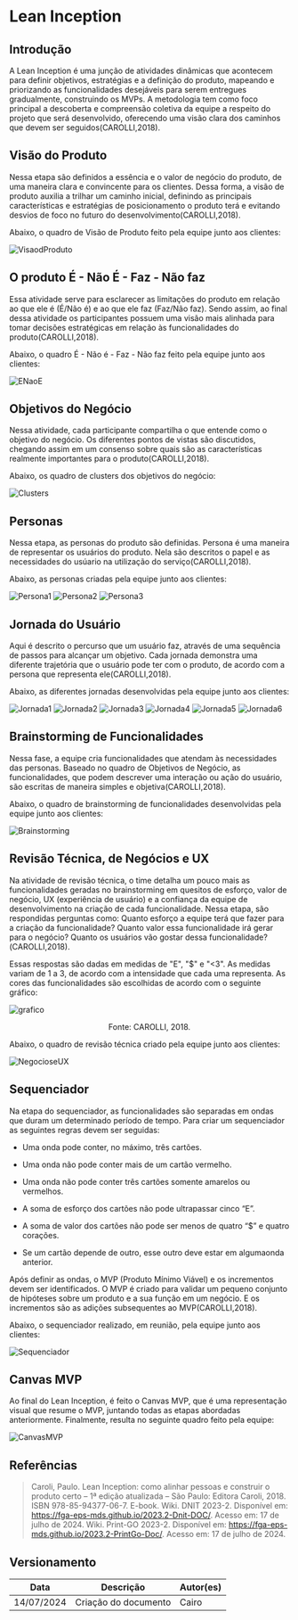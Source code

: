 # Lean Inception
## Introdução
A Lean Inception é uma junção de atividades dinâmicas que acontecem para definir objetivos, estratégias e a definição do produto, mapeando e priorizando as funcionalidades desejáveis para serem entregues gradualmente, construindo os MVPs. A metodologia tem como foco principal a descoberta e compreensão coletiva da equipe a respeito do projeto que será desenvolvido, oferecendo uma visão clara dos caminhos que devem ser seguidos(CAROLLI,2018).

## Visão do Produto
Nessa etapa são definidos a essência e o valor de negócio do produto, de uma maneira clara e convincente para os clientes. Dessa forma, a visão de produto auxilia a trilhar um caminho inicial, definindo as principais características e estratégias de posicionamento o produto terá e evitando desvios de foco no futuro do desenvolvimento(CAROLLI,2018).

Abaixo, o quadro de Visão de Produto feito pela equipe junto aos clientes:

![VisaodProduto](../assets/leaninception/visaoproduto.png)

## O produto É - Não É - Faz - Não faz
Essa atividade serve para esclarecer as limitações do produto em relação ao que ele é (É/Não é) e ao que ele faz (Faz/Não faz). Sendo assim, ao final dessa atividade os participantes possuem uma visão mais alinhada para tomar decisões estratégicas em relação às funcionalidades do produto(CAROLLI,2018).

Abaixo, o quadro É - Não é - Faz - Não faz feito pela equipe junto aos clientes:

![ENaoE](../assets/leaninception/EnaoEfaz.png)

## Objetivos do Negócio
Nessa atividade, cada participante compartilha o que entende como o objetivo do negócio. Os diferentes pontos de vistas são discutidos, chegando assim em um consenso sobre quais são as características realmente importantes para o produto(CAROLLI,2018).

Abaixo, os quadro de clusters dos objetivos do negócio:

![Clusters](../assets/leaninception/clusters.png)

## Personas
Nessa etapa, as personas do produto são definidas. Persona é uma maneira de representar os usuários do produto. Nela são descritos o papel e as necessidades do usúario na utilização do serviço(CAROLLI,2018). 

Abaixo, as personas criadas pela equipe junto aos clientes:

![Persona1](../assets/leaninception/persona1.png)
![Persona2](../assets/leaninception/persona2.png)
![Persona3](../assets/leaninception/persona3.png)

## Jornada do Usuário
Aqui é descrito o percurso que um usuário faz, através de uma sequência de passos para alcançar um objetivo. Cada jornada demonstra uma diferente trajetória que o usuário pode ter com o produto, de acordo com a persona que representa ele(CAROLLI,2018).

Abaixo, as diferentes jornadas desenvolvidas pela equipe junto aos clientes:

![Jornada1](../assets/leaninception/jornada1.png)
![Jornada2](../assets/leaninception/jornada2.png)
![Jornada3](../assets/leaninception/jornada3.png)
![Jornada4](../assets/leaninception/jornada4.png)
![Jornada5](../assets/leaninception/jornada5.png)
![Jornada6](../assets/leaninception/jornada6.png)

## Brainstorming de Funcionalidades
Nessa fase, a equipe cria funcionalidades que atendam às necessidades das personas. Baseado no quadro de Objetivos de Negócio, as funcionalidades, que podem descrever uma interação ou ação do usuário, são escritas de maneira simples e objetiva(CAROLLI,2018).

Abaixo, o quadro de brainstorming de funcionalidades desenvolvidas pela equipe junto aos clientes:

![Brainstorming](../assets/leaninception/brainstorming.png)

## Revisão Técnica, de Negócios e UX
Na atividade de revisão técnica, o time detalha um pouco mais as funcionalidades geradas no brainstorming em quesitos de esforço, valor de negócio, UX (experiência de usuário) e a confiança da equipe de desenvolvimento na criação de cada funcionalidade. Nessa etapa, são respondidas perguntas como: Quanto esforço a equipe terá que fazer para a criação da funcionalidade? Quanto valor essa funcionalidade irá gerar para o negócio? Quanto os usuários vão gostar dessa funcionalidade?(CAROLLI,2018).

Essas respostas são dadas em medidas de "E", "$" e "<3". As medidas variam de 1 a 3, de acordo com a intensidade que cada uma representa. As cores das funcionalidades são escolhidas de acordo com o seguinte gráfico:

![grafico](../assets/leaninception/graficoEsforco.png)
<center>Fonte: CAROLLI, 2018.</center>

Abaixo, o quadro de revisão técnica criado pela equipe junto aos clientes:

![NegocioseUX](../assets/leaninception/negocioUX.png)

## Sequenciador
Na etapa do sequenciador, as funcionalidades são separadas em ondas que duram um determinado período de tempo. Para criar um sequenciador as seguintes regras devem ser seguidas:

- Uma onda pode conter, no máximo, três cartões.

- Uma onda não pode conter mais de um cartão vermelho.

- Uma onda não pode conter três cartões somente amarelos ou vermelhos.

- A soma de esforço dos cartões não pode ultrapassar cinco “E”.

- A soma de valor dos cartões não pode ser menos de quatro “$” e quatro corações.

- Se um cartão depende de outro, esse outro deve estar em algumaonda anterior.

Após definir as ondas, o MVP (Produto Mínimo Viável) e os incrementos devem ser identificados. O MVP é criado para validar um pequeno conjunto de hipóteses sobre um produto e a sua função em um negócio. E os incrementos são as adições subsequentes ao MVP(CAROLLI,2018).  

Abaixo, o sequenciador realizado, em reunião, pela equipe junto aos clientes:

![Sequenciador](../assets/leaninception/sequenciador.png)

## Canvas MVP
Ao final do Lean Inception, é feito o Canvas MVP, que é uma representação visual que resume o MVP, juntando todas as etapas abordadas anteriormente. Finalmente, resulta no seguinte quadro feito pela equipe:

![CanvasMVP](../assets/leaninception/canvasmvp.png)

## Referências
>Caroli, Paulo. Lean Inception: como alinhar pessoas e construir o produto certo – 1ª edição atualizada – São Paulo: Editora Caroli, 2018. ISBN 978-85-94377-06-7. E-book. 
>Wiki. DNIT 2023-2. Disponível em: <a href="https://fga-eps-mds.github.io/2023.2-Dnit-DOC/">https://fga-eps-mds.github.io/2023.2-Dnit-DOC/</a>. Acesso em: 17 de julho de 2024. 
>Wiki. Print-GO 2023-2. Disponível em: <a href="https://fga-eps-mds.github.io/2023.2-PrintGo-Doc/">https://fga-eps-mds.github.io/2023.2-PrintGo-Doc/</a>. Acesso em: 17 de julho de 2024.

## Versionamento
|**Data**|**Descrição**|**Autor(es)**|
|--------|-------------|--------------|
| 14/07/2024 | Criação do documento | Cairo |